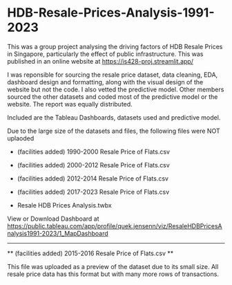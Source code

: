 # HDB-Resale-Prices-Analysis-1991-2023

This was a group project analysing the driving factors of HDB Resale Prices in Singapore, particularly the effect of public infrastructure. This was published in an online website at https://is428-proj.streamlit.app/

I was reponsible for sourcing the resale price dataset, data cleaning, EDA, dashboard design and formatting, along with the visual design of the website but not the code. I also vetted the predictive model. Other members sourced the other datasets and coded most of the predictive model or the website. The report was equally distributed.

Included are the Tableau Dashboards, datasets used and predictive model.

Due to the large size of the datasets and files, the following files were NOT uplaoded
- (facilities added) 1990-2000 Resale Price of Flats.csv
- (facilities added) 2000-2012 Resale Price of Flats.csv
- (facilities added) 2012-2014 Resale Price of Flats.csv
- (facilities added) 2017-2023 Resale Price of Flats.csv

- Resale HDB Prices Analysis.twbx

View or Download Dashboard at https://public.tableau.com/app/profile/quek.jensenn/viz/ResaleHDBPricesAnalysis1991-2023/1_MapDashboard 

------------------------------------------------------------------------------------------------------------------------------------------------------

** (facilities added) 2015-2016 Resale Price of Flats.csv **

This file was uploaded as a preview of the dataset due to its small size. All resale price data has this format but with many more rows of transactions.




